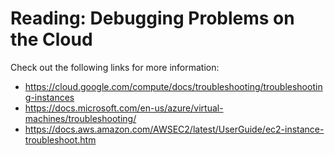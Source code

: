 # Reading: Debugging Problems on the Cloud

Check out the following links for more information:

* https://cloud.google.com/compute/docs/troubleshooting/troubleshooting-instances
* https://docs.microsoft.com/en-us/azure/virtual-machines/troubleshooting/
* https://docs.aws.amazon.com/AWSEC2/latest/UserGuide/ec2-instance-troubleshoot.htm